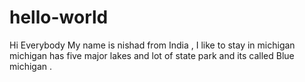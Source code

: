 # hello-world
Hi Everybody 
My name is nishad from India , I like to stay in michigan
michigan has five major lakes and lot of state park and its called Blue michigan .
